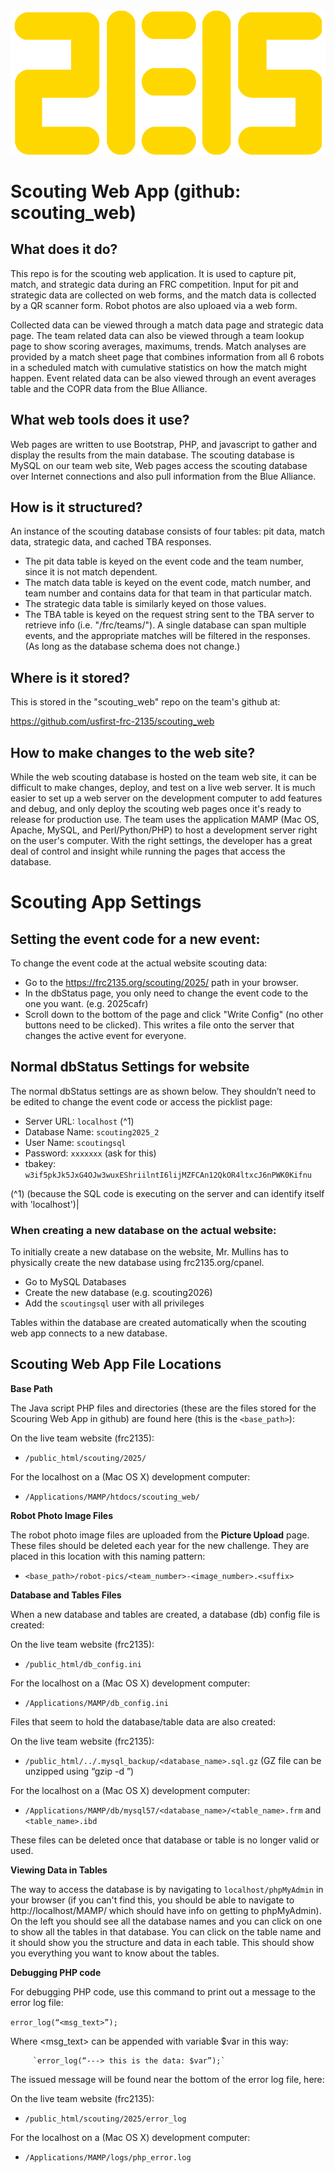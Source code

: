 
<picture>
 <source media="(prefers-color-scheme: dark)" srcset="YOUR-DARKMODE-IMAGE">
 <source media="(prefers-color-scheme: light)" srcset="YOUR-LIGHTMODE-IMAGE">
 <img alt="2135-Logo" src="./images/2135-Logo.png">
</picture>

# Scouting Web App (github: scouting_web)

## What does it do?

This repo is for the scouting web application. It is used to capture pit, match, and strategic data during an FRC competition. Input for pit and strategic data are collected on web forms, and the match data is collected by a QR scanner form. Robot photos are also uploaed via a web form.

Collected data can be viewed through a match data page and strategic data page. The team related data can also be viewed through a team lookup page to show scoring averages, maximums, trends. Match analyses are provided by a match sheet page that combines information from all 6 robots in a scheduled match with cumulative statistics on how the match might happen. Event related data can be also viewed through an event averages table and the COPR data from the Blue Alliance. 

## What web tools does it use?

Web pages are written to use Bootstrap, PHP, and javascript to gather and display the results from the main database. The scouting database is MySQL on our team web site, Web pages access the scouting database over Internet connections and also pull information from the Blue Alliance.

## How is it structured?

An instance of the scouting database consists of four tables:  pit data, match data, strategic data, and cached TBA responses.
- The pit data table is keyed on the event code and the team number, since it is not match dependent.
- The match data table is keyed on the event code, match number, and team number and contains data for that team in that particular match.
- The strategic data table is similarly keyed on those values.
- The TBA table is keyed on the request string sent to the TBA server to retrieve info (i.e. "/frc/teams/").
A single database can span multiple events, and the appropriate matches will be filtered in the responses. (As long as the database schema does not change.)

## Where is it stored?

This  is stored in the "scouting_web" repo on the team's github at:

https://github.com/usfirst-frc-2135/scouting_web

## How to make changes to the web site?

While the web scouting database is hosted on the team web site, it can be difficult to make changes, deploy, and test on a live web server. It is much easier to set up a web server on the development computer to add features and debug, and only deploy the scouting web pages once it's ready to release for production use. The team uses the application MAMP (Mac OS, Apache, MySQL, and Perl/Python/PHP) to host a development server right on the user's computer. With the right settings, the developer has a great deal of control and insight while running the pages that access the database.

# Scouting App Settings

## Setting the event code for a new event:

To change the event code at the actual website scouting data: 
- Go to the https://frc2135.org/scouting/2025/ path in your browser.
- In the dbStatus page, you only need to change the event code to the one you want. (e.g. 2025cafr)
- Scroll down to the bottom of the page and click "Write Config" (no other buttons need to be clicked). This writes a file onto the server that changes the active event for everyone.

## Normal dbStatus Settings for website

The normal dbStatus settings are as shown below. They shouldn’t need to be edited to change the event code or access the picklist page:
 
- Server URL:  `localhost` (^1)
- Database Name:  `scouting2025_2`
- User Name:  `scoutingsql`
- Password:  `xxxxxxx` (ask for this) 
- tbakey:  `w3if5pkJk5JxG4OJw3wuxEShriilntI6lijMZFCAn12QkOR4ltxcJ6nPWK0Kifnu`


(^1) (because the SQL code is executing on the server and can identify itself with 'localhost')| 


### When creating a new database on the actual website:

To initially create a new database on the website, Mr. Mullins has to physically create the new database using frc2135.org/cpanel.

- Go to MySQL Databases
- Create the new database (e.g. scouting2026)
- Add the `scoutingsql` user with all privileges

Tables within the database are created automatically when the scouting web app connects to a new database.

## Scouting Web App File Locations

__Base Path__

The Java script PHP files and directories (these are the files stored for the Scouring Web App in github) are found here (this is the `<base_path>`):

On the live team website (frc2135):
- `/public_html/scouting/2025/`

For the localhost on a (Mac OS X) development computer:
- `/Applications/MAMP/htdocs/scouting_web/`

__Robot Photo Image Files__

The robot photo image files are uploaded from the __Picture Upload__ page. These files should be deleted each year for the new challenge. They are placed in this location with this naming pattern:

- `<base_path>/robot-pics/<team_number>-<image_number>.<suffix>` 

__Database and Tables Files__

When a new database and tables are created, a database (db) config file is created:  

On the live team website (frc2135):
 - `/public_html/db_config.ini`
  
For the localhost on a (Mac OS X) development computer:
 - `/Applications/MAMP/db_config.ini`

Files that seem to hold the database/table data are also created:

On the live team website (frc2135):
 - `/public_html/../.mysql_backup/<database_name>.sql.gz`
(GZ file can be unzipped using “gzip -d <file>”)

For the localhost on a (Mac OS X) development computer:
 - `/Applications/MAMP/db/mysql57/<database_name>/<table_name>.frm` and `<table_name>.ibd`

These files can be deleted once that database or table is no longer valid or used.

__Viewing Data in Tables__

The way to access the database is by navigating to `localhost/phpMyAdmin` in your browser (if you can't find this, you should be able to navigate to http://localhost/MAMP/ which should have info on getting to phpMyAdmin). On the left you should see all the database names and you can click on one to show all the tables in that database. You can click on the table name and it should show you the structure and data in each table. This should show you everything you want to know about the tables.

__Debugging PHP code__

For debugging PHP code, use this command to print out a message to the error log file:

`error_log(“<msg_text>”);`

Where <msg_text> can be appended with variable $var in this way:<br>

         `error_log(“---> this is the data: $var”);`

The issued message will be found near the bottom of the error log file, here:

On the live team website (frc2135):
- `/public_html/scouting/2025/error_log`

For the localhost on a (Mac OS X) development computer:
- `/Applications/MAMP/logs/php_error.log`
